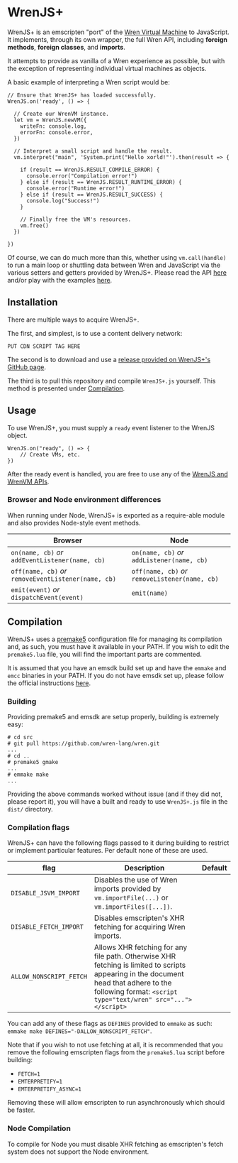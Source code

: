 # WrenJS+
WrenJS+ is an emscripten "port" of the [Wren Virtual Machine](https://wren.io) to JavaScript. It implements, through its own wrapper, the full Wren API, including **foreign methods**, **foreign classes**, and **imports**.

It attempts to provide as vanilla of a Wren experience as possible, but with the exception of representing individual virtual machines as objects.

A basic example of interpreting a Wren script would be:

```
// Ensure that WrenJS+ has loaded successfully.
WrenJS.on('ready', () => {

  // Create our WrenVM instance.
  let vm = WrenJS.newVM({
    writeFn: console.log,
    errorFn: console.error,
  })
  
  // Interpret a small script and handle the result.
  vm.interpret("main", 'System.print("Hello xorld!"').then(result => {
  
    if (result == WrenJS.RESULT_COMPILE_ERROR) {
      console.error("Compilation error!")
    } else if (result == WrenJS.RESULT_RUNTIME_ERROR) {
      console.error("Runtime error!")
    } else if (result == WrenJS.RESULT_SUCCESS) {
      console.log("Success!")
    }
    
    // Finally free the VM's resources.
    vm.free()
  })
  
})
```

Of course, we can do much more than this, whether using `vm.call(handle)` to run a main loop or shuttling data between Wren and JavaScript via the various setters and getters provided by WrenJS+. Please read the API [here](TODO) and/or play with the examples [here](TODO).

## Installation
There are multiple ways to acquire WrenJS+.

The first, and simplest, is to use a content delivery network:

```
PUT CDN SCRIPT TAG HERE
```

The second is to download and use a [release provided on WrenJS+'s GitHub page](releases/).

The third is to pull this repository and compile `WrenJS+.js` yourself. This method is presented under [Compilation](#compilation).

## Usage
To use WrenJS+, you must supply a `ready` event listener to the WrenJS object.
```
WrenJS.on("ready", () => {
    // Create VMs, etc.
})
```

After the ready event is handled, you are free to use any of the [WrenJS and WrenVM APIs](API).

### Browser and Node environment differences
When running under Node, WrenJS+ is exported as a require-able module and also provides Node-style event methods.

| Browser | Node |
|-|-|
| `on(name, cb)` *or* `addEventListener(name, cb)` | `on(name, cb)` *or* `addListener(name, cb)`
| `off(name, cb)` *or* `removeEventListener(name, cb)` | `off(name, cb)` *or* `removeListener(name, cb)`
| `emit(event)` *or* `dispatchEvent(event)` | `emit(name)`

## Compilation
WrenJS+ uses a [premake5](https://premake.github.io/) configuration file for managing its compilation and, as such, you must have it available in your PATH. If you wish to edit the `premake5.lua` file, you will find the important parts are commented.

It is assumed that you have an emsdk build set up and have the `emmake` and `emcc` binaries in your PATH. If you do not have emsdk set up, please follow the official instructions [here](https://emscripten.org/docs/getting_started/downloads.html#installation-instructions).

### Building
Providing premake5 and emsdk are setup properly, building is extremely easy:

```
# cd src
# git pull https://github.com/wren-lang/wren.git
...
# cd ..
# premake5 gmake
...
# emmake make
...
```

Providing the above commands worked without issue (and if they did not, please report it), you will have a built and ready to use `WrenJS+.js` file in the `dist/` directory.

### Compilation flags
WrenJS+ can have the following flags passed to it during building to restrict or implement particular features. Per default none of these are used.

| flag                     | Description | Default
|-|-|-|
| `DISABLE_JSVM_IMPORT`    | Disables the use of Wren imports provided by `vm.importFile(...)` or `vm.importFiles([...])`.
| `DISABLE_FETCH_IMPORT`   | Disables emscripten's XHR fetching for acquiring Wren imports.
| `ALLOW_NONSCRIPT_FETCH`  | Allows XHR fetching for any file path. Otherwise XHR fetching is limited to scripts appearing in the document head that adhere to the following format: `<script type="text/wren" src="..."></script>`

You can add any of these flags as `DEFINES` provided to `emmake` as such: `emmake make DEFINES="-DALLOW_NONSCRIPT_FETCH"`.

Note that if you wish to not use fetching at all, it is recommended that you remove the following emscripten flags from the `premake5.lua` script before building:

  * `FETCH=1`
  * `EMTERPRETIFY=1`
  * `EMTERPRETIFY_ASYNC=1`
    
Removing these will allow emscripten to run asynchronously which should be faster.

### Node Compilation
To compile for Node you must disable XHR fetching as emscripten's fetch system does not support the Node environment.